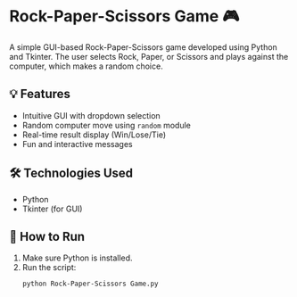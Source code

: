 # Rock-Paper-Scissors Game 🎮

A simple GUI-based Rock-Paper-Scissors game developed using Python and Tkinter. The user selects Rock, Paper, or Scissors and plays against the computer, which makes a random choice.

## 💡 Features
- Intuitive GUI with dropdown selection
- Random computer move using `random` module
- Real-time result display (Win/Lose/Tie)
- Fun and interactive messages

## 🛠️ Technologies Used
- Python
- Tkinter (for GUI)

## 🚀 How to Run
1. Make sure Python is installed.
2. Run the script:
   ```bash
   python Rock-Paper-Scissors Game.py
